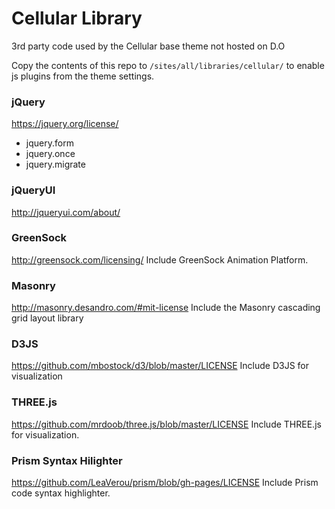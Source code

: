 # Cellular Library

3rd party code used by the Cellular base theme not hosted on D.O

Copy the contents of this repo to  `/sites/all/libraries/cellular/` to enable js plugins from the theme settings.

### jQuery
https://jquery.org/license/

  * jquery.form
  * jquery.once
  * jquery.migrate

### jQueryUI 
http://jqueryui.com/about/

### GreenSock
http://greensock.com/licensing/
Include GreenSock Animation Platform.

### Masonry
http://masonry.desandro.com/#mit-license
Include the Masonry cascading grid layout library

### D3JS
https://github.com/mbostock/d3/blob/master/LICENSE
Include D3JS for visualization

### THREE.js
https://github.com/mrdoob/three.js/blob/master/LICENSE
Include THREE.js for visualization.

### Prism Syntax Hilighter
https://github.com/LeaVerou/prism/blob/gh-pages/LICENSE
Include Prism code syntax highlighter.

